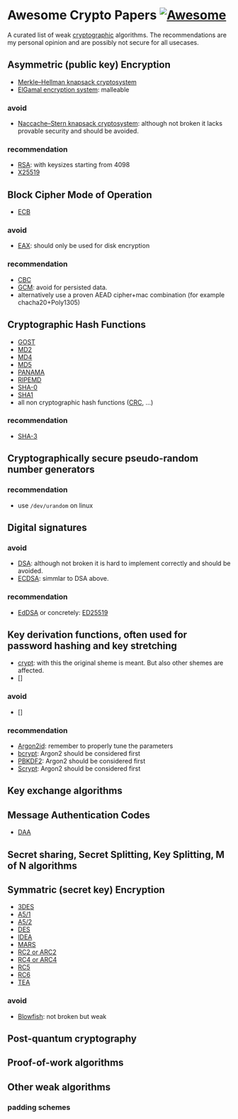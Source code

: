# Awesome Crypto Papers  [![Awesome](https://cdn.rawgit.com/sindresorhus/awesome/d7305f38d29fed78fa85652e3a63e154dd8e8829/media/badge.svg)](https://github.com/sindresorhus/awesome)

A curated list of weak [cryptographic](https://en.wikipedia.org/wiki/Cryptography) algorithms.
The recommendations are my personal opinion and are possibly not secure for all usecases.

## Asymmetric (public key) Encryption
* [Merkle–Hellman knapsack cryptosystem](https://en.wikipedia.org/wiki/Merkle%E2%80%93Hellman_knapsack_cryptosystem)
* [ElGamal encryption system](https://en.wikipedia.org/wiki/ElGamal_encryption): malleable

### avoid
* [Naccache–Stern knapsack cryptosystem](https://en.wikipedia.org/wiki/Naccache%E2%80%93Stern_knapsack_cryptosystem): although not broken it lacks provable security and should be avoided.

### recommendation
* [RSA](https://en.wikipedia.org/wiki/RSA_(cryptosystem)): with keysizes starting from 4098
* [X25519](https://en.wikipedia.org/wiki/Curve25519)

## Block Cipher Mode of Operation
* [ECB](https://en.wikipedia.org/wiki/Block_cipher_mode_of_operation#ECB)

### avoid
* [EAX](https://en.wikipedia.org/wiki/EAX_mode): should only be used for disk encryption

### recommendation
* [CBC](https://en.wikipedia.org/wiki/Cipher_block_chaining)
* [GCM](https://en.wikipedia.org/wiki/Galois/Counter_Mode): avoid for persisted data.
* alternatively use a proven AEAD cipher+mac combination (for example chacha20+Poly1305)

## Cryptographic Hash Functions
* [GOST](https://en.wikipedia.org/wiki/GOST_(hash_function))
* [MD2](https://en.wikipedia.org/wiki/MD2_(hash_function))
* [MD4](https://en.wikipedia.org/wiki/MD4)
* [MD5](https://en.wikipedia.org/wiki/MD5)
* [PANAMA](https://en.wikipedia.org/wiki/Panama_(cryptography))
* [RIPEMD](https://en.wikipedia.org/wiki/RIPEMD)
* [SHA-0](https://en.wikipedia.org/wiki/SHA-1#SHA-0)
* [SHA1](https://en.wikipedia.org/wiki/SHA-1)
* all non cryptographic hash functions ([CRC](https://en.wikipedia.org/wiki/Cyclic_redundancy_check), ...)

### recommendation
* [SHA-3](https://en.wikipedia.org/wiki/SHA-3)

## Cryptographically secure pseudo-random number generators
### recommendation
* use `/dev/urandom` on linux

## Digital signatures
### avoid
* [DSA](https://en.wikipedia.org/wiki/Digital_Signature_Algorithm): although not broken it is hard to implement correctly and should be avoided.
* [ECDSA](https://en.wikipedia.org/wiki/Elliptic_Curve_Digital_Signature_Algorithm): simmlar to DSA above.

### recommendation
* [EdDSA](https://en.wikipedia.org/wiki/EdDSA) or concretely: [ED25519](https://en.wikipedia.org/wiki/Ed25519)

## Key derivation functions, often used for password hashing and key stretching
* [crypt](https://en.wikipedia.org/wiki/Crypt_(C)): with this the original sheme is meant. But also other shemes are affected.
* []

### avoid
* []

### recommendation
* [Argon2id](https://en.wikipedia.org/wiki/Argon2): remember to properly tune the parameters
* [bcrypt](https://en.wikipedia.org/wiki/Bcrypt): Argon2 should be considered first
* [PBKDF2](https://en.wikipedia.org/wiki/PBKDF2): Argon2 should be considered first
* [Scrypt](https://en.wikipedia.org/wiki/Scrypt): Argon2 should be considered first

## Key exchange algorithms
## Message Authentication Codes
* [DAA](https://en.wikipedia.org/wiki/Data_Authentication_Algorithm)

## Secret sharing, Secret Splitting, Key Splitting, M of N algorithms
## Symmatric (secret key) Encryption
* [3DES](https://en.wikipedia.org/wiki/Triple_DES)
* [A5/1](https://en.wikipedia.org/wiki/A5/1)
* [A5/2](https://en.wikipedia.org/wiki/A5/2)
* [DES](https://en.wikipedia.org/wiki/Data_Encryption_Standard)
* [IDEA](https://en.wikipedia.org/wiki/International_Data_Encryption_Algorithm)
* [MARS](https://en.wikipedia.org/wiki/MARS_(cipher))
* [RC2 or ARC2](https://en.wikipedia.org/wiki/RC2)
* [RC4 or ARC4](https://en.wikipedia.org/wiki/RC4)
* [RC5](https://en.wikipedia.org/wiki/RC5)
* [RC6](https://en.wikipedia.org/wiki/RC6)
* [TEA](https://en.wikipedia.org/wiki/Tiny_Encryption_Algorithm)

### avoid
* [Blowfish](https://en.wikipedia.org/wiki/Blowfish_(cipher)): not broken but weak

## Post-quantum cryptography
## Proof-of-work algorithms
## Other weak algorithms
### padding schemes

